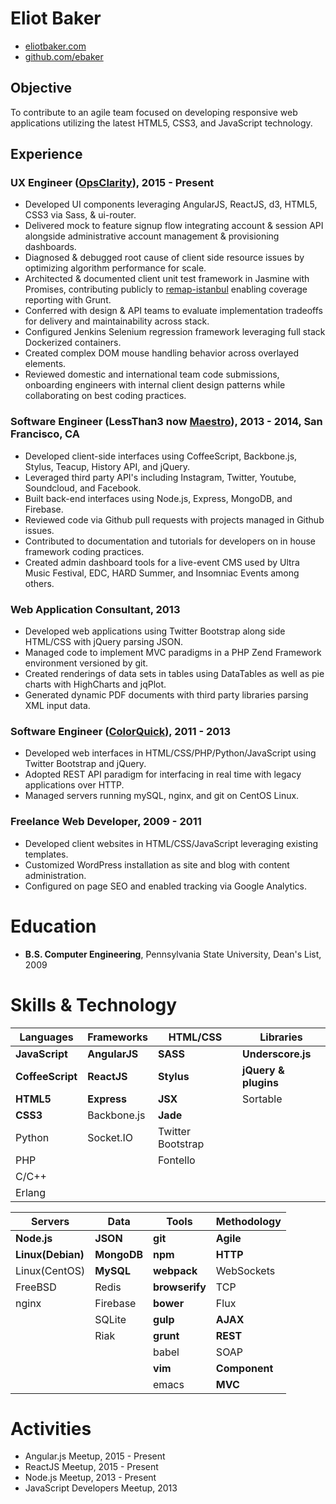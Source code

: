 # Eliot Baker
- [eliotbaker.com](http://eliotbaker.com)
- [github.com/ebaker](http://github.com/ebaker)

## Objective
To contribute to an agile team focused on developing responsive web applications utilizing the latest HTML5, CSS3, and JavaScript technology.

## Experience
### UX Engineer ([OpsClarity](http://www.opsclarity.com)), 2015 - Present
- Developed UI components leveraging AngularJS, ReactJS, d3, HTML5, CSS3 via Sass, & ui-router.
- Delivered mock to feature signup flow integrating account & session API alongside administrative account management & provisioning dashboards.
- Diagnosed & debugged root cause of client side resource issues by optimizing algorithm performance for scale.
- Architected & documented client unit test framework in Jasmine with Promises, contributing publicly to [remap-istanbul](https://github.com/SitePen/remap-istanbul) enabling coverage reporting with Grunt.
- Conferred with design & API teams to evaluate implementation tradeoffs for delivery and maintainability across stack.
- Configured Jenkins Selenium regression framework leveraging full stack Dockerized containers.
- Created complex DOM mouse handling behavior across overlayed elements.
- Reviewed domestic and international team code submissions, onboarding engineers with internal client design patterns while collaborating on best coding practices.

### Software Engineer (LessThan3 now [Maestro](http://maestro.io)), 2013 - 2014, San Francisco, CA
 - Developed client-side interfaces using CoffeeScript, Backbone.js, Stylus, Teacup, History API, and jQuery.
 - Leveraged third party API's including Instagram, Twitter, Youtube, Soundcloud, and Facebook.
 - Built back-end interfaces using Node.js, Express, MongoDB, and Firebase.
 - Reviewed code via Github pull requests with projects managed in Github issues.
 - Contributed to documentation and tutorials for developers on in house framework coding practices.
 - Created admin dashboard tools for a live-event CMS used by Ultra Music Festival, EDC, HARD Summer, and Insomniac Events among others.
     
### Web Application Consultant, 2013
 - Developed web applications using Twitter Bootstrap along side HTML/CSS with jQuery parsing JSON.
 - Managed code to implement MVC paradigms in a PHP Zend Framework environment versioned by git.
 - Created renderings of data sets in tables using DataTables as well as pie charts with HighCharts and jqPlot.
 - Generated dynamic PDF documents with third party libraries parsing XML input data.

### Software Engineer ([ColorQuick](http://www.colorquick.com)), 2011 - 2013
 - Developed web interfaces in HTML/CSS/PHP/Python/JavaScript using Twitter Bootstrap and jQuery.
 - Adopted REST API paradigm for interfacing in real time with legacy applications over HTTP.
 - Managed servers running mySQL, nginx, and git on CentOS Linux.

### Freelance Web Developer, 2009 - 2011
 - Developed client websites in HTML/CSS/JavaScript leveraging existing templates.
 - Customized WordPress installation as site and blog with content administration.
 - Configured on page SEO and enabled tracking via Google Analytics.
 
# Education
 - __B.S. Computer Engineering__, Pennsylvania State University, Dean's List, 2009

# Skills & Technology
Languages        | Frameworks    | HTML/CSS         | Libraries            
------------     | ------------- | ----------       | ----------           
 __JavaScript__  | __AngularJS__ | __SASS__         | __Underscore.js__    
__CoffeeScript__ | __ReactJS__   | __Stylus__       | __jQuery & plugins__ 
__HTML5__        | __Express__   | __JSX__          | Sortable             
__CSS3__         | Backbone.js   | __Jade__         |                      
Python           | Socket.IO     | Twitter Bootstrap
PHP              |               | Fontello
C/C++            | |
Erlang           | |

Servers           | Data        | Tools          | Methodology
-------           | ---         | ----           | -------
__Node.js__       | __JSON__    | __git__        | __Agile__
__Linux(Debian)__ | __MongoDB__ | __npm__        | __HTTP__
Linux(CentOS)     | __MySQL__   | __webpack__    | WebSockets
FreeBSD           | Redis       | __browserify__ | TCP
nginx             | Firebase    | __bower__      | Flux
                  | SQLite      | __gulp__       | __AJAX__
                  | Riak        | __grunt__      |__REST__
                  |             | babel          | SOAP
                  |             | __vim__        | __Component__
                  |             | emacs          | __MVC__

# Activities
 - Angular.js Meetup, 2015 - Present
 - ReactJS Meetup, 2015 - Present
 - Node.js Meetup, 2013 - Present
 - JavaScript Developers Meetup, 2013
